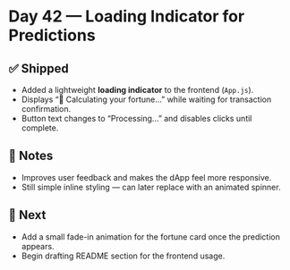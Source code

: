 # Day 42 — Loading Indicator for Predictions

## ✅ Shipped
- Added a lightweight **loading indicator** to the frontend (`App.js`).
- Displays “🔮 Calculating your fortune…” while waiting for transaction confirmation.
- Button text changes to “Processing…” and disables clicks until complete.

## 🧠 Notes
- Improves user feedback and makes the dApp feel more responsive.
- Still simple inline styling — can later replace with an animated spinner.

## 🎯 Next
- Add a small fade-in animation for the fortune card once the prediction appears.
- Begin drafting README section for the frontend usage.
